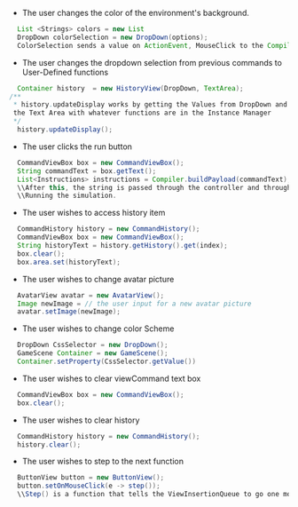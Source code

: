 * The user changes the color of the environment's background.
```java
  List <Strings> colors = new List
  DropDown colorSelection = new DropDown(options);
  ColorSelection sends a value on ActionEvent, MouseClick to the Compiler

```
* The user changes the dropdown selection from previous commands to User-Defined functions
```java
  Container history  = new HistoryView(DropDown, TextArea);
/**
 * history.updateDisplay works by getting the Values from DropDown and updating 
 the Text Area with whatever functions are in the Instance Manager
 */
  history.updateDisplay();
```
* The user clicks the run button
```java
  CommandViewBox box = new CommandViewBox();
  String commandText = box.getText();
  List<Instructions> instructions = Compiler.buildPayload(commandText);
  \\After this, the string is passed through the controller and throught the model, eventually back to the View,
  \\Running the simulation.  
```
* The user wishes to access history item
```java
  CommandHistory history = new CommandHistory();
  CommandViewBox box = new CommandViewBox();
  String historyText = history.getHistory().get(index);
  box.clear();
  box.area.set(historyText);
```

* The user wishes to change avatar picture
```java
  AvatarView avatar = new AvatarView();
  Image newImage = // the user input for a new avatar picture
  avatar.setImage(newImage);
```

* The user wishes to change color Scheme 
```java
  DropDown CssSelector = new DropDown();
  GameScene Container = new GameScene();
  Container.setProperty(CssSelector.getValue())
```

* The user wishes to clear viewCommand text box
```java
  CommandViewBox box = new CommandViewBox();
  box.clear();
```
* The user wishes to clear history
```java
  CommandHistory history = new CommandHistory();
  history.clear();
```
* The user wishes to step to the next function 
```java
  ButtonView button = new ButtonView();
  button.setOnMouseClick(e -> step());
  \\Step() is a function that tells the ViewInsertionQueue to go one more viewCommand
```